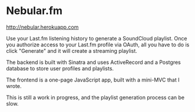 Nebular.fm
================

http://nebular.herokuapp.com

Use your Last.fm listening history to generate a SoundCloud playlist. Once you authorize access to your Last.fm profile via OAuth, all you have to do is click "Generate" and it will create a streaming playlist.

The backend is built with Sinatra and uses ActiveRecord and a Postgres database to store user profiles and playlists.

The frontend is a one-page JavaScript app, built with a mini-MVC that I wrote.

This is still a work in progress, and the playlist generation process can be slow. 
